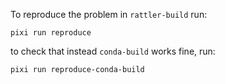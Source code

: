 To reproduce the problem in `rattler-build` run:

~~~
pixi run reproduce
~~~

to check that instead `conda-build` works fine, run:

~~~
pixi run reproduce-conda-build
~~~

